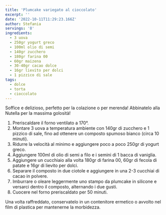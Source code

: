 ```yaml
---
title: 'Plumcake variegato al cioccolato'
excerpt: ''
date: '2022-10-11T11:29:23.166Z'
author: Stefania
servings: '8'
ingredients:
  - 3 uova
  - 250gr yogurt greco
  - 100ml olio di semi
  - 140gr zucchero
  - 180gr farina 00
  - 60gr maizena
  - 30-40gr cacao dolce
  - 16gr lievito per dolci
  - 1 pizzico di sale
tags:
  - dolce
  - torta
  - cioccolato
---
```


Soffice e delizioso, perfetto per la colazione o per merenda! Abbinatelo alla Nutella per la massima golosità!

1. Preriscaldare il forno ventilato a 170°.
2. Montare 3 uova a temperatura ambiente con 140gr di zucchero e 1 pizzico di sale, fino ad ottenere un composto spumoso bianco (circa 10 minuti).
3. Ridurre la velocità al minimo e aggiungere poco a poco 250gr di yogurt greco.
4. Aggiungere 100ml di olio di semi a filo e i semini di 1 bacca di vaniglia.
5. Aggiungere un cucchiaio alla volta 180gr di farina 00, 60gr di fecola di patate e 16gr di lievito per dolci.
6. Separare il composto in due ciotole e aggiungere in una 2-3 cucchiai di cacao in polvere. 
7. Imburrare o oleare leggermente uno stampo da plumcake in silicone e versarci dentro il composto, alternando i due gusti.
8. Cuocere nel forno preriscaldato per 50 minuti.

Una volta raffreddato, conservatelo in un contenitore ermetico o avvolto nel film di plastica per mantenerne la morbidezza.
